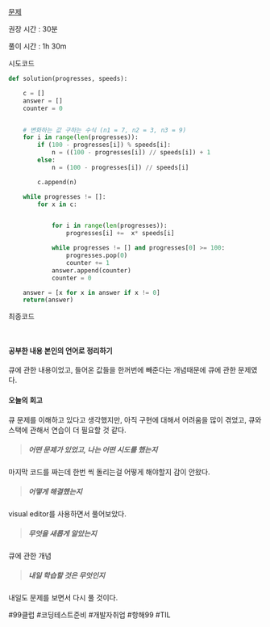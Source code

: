 [문제](https://school.programmers.co.kr/learn/courses/30/lessons/42586)

  

  권장 시간 : 30분

  풀이 시간 : 1h 30m

시도코드

```python
def solution(progresses, speeds):

    c = []
    answer = []
    counter = 0 


    # 변화하는 값 구하는 수식 (n1 = 7, n2 = 3, n3 = 9)
    for i in range(len(progresses)):
        if (100 - progresses[i]) % speeds[i]:
            n = ((100 - progresses[i]) // speeds[i]) + 1
        else:
            n = (100 - progresses[i]) // speeds[i]

        c.append(n)

    while progresses != []:
        for x in c:


            for i in range(len(progresses)):
                progresses[i] +=  x* speeds[i]

            while progresses != [] and progresses[0] >= 100:
                progresses.pop(0)
                counter += 1
            answer.append(counter)
            counter = 0

    answer = [x for x in answer if x != 0]
    return(answer)


```

최종코드

```python



```

#### 공부한 내용 본인의 언어로 정리하기 ##
큐에 관한 내용이었고, 들어온 값들을 한꺼번에 빼준다는 개념때문에 
큐에 관한 문제였다. 

#### 오늘의 회고 
큐 문제를 이해하고 있다고 생각했지만, 아직 구현에 대해서 어려움을 많이 겪었고, 큐와 스택에 관해서 연습이 더 필요할 것 같다.

>##### 어떤 문제가 있었고, 나는 어떤 시도를 했는지
마지막 코드를 짜는데 한번 씩 돌리는걸 어떻게 해야할지 감이 안왔다. 


>##### 어떻게 해결했는지
 visual editor를 사용하면서 풀어보았다. 

>##### 무엇을 새롭게 알았는지
큐에 관한 개념 

>##### 내일 학습할 것은 무엇인지
내일도 문제를 보면서 다시 풀 것이다. 


 
  

 #99클럽 #코딩테스트준비 #개발자취업 #항해99 #TIL
